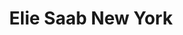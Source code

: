 ---
id: 12
imageSrc: '/projects/eliesaabpic.jpeg'
category: 'Stairs'
title: 'Elie Saab New York'
location: "New York"
client: "Elie Saab"
description: "Eleptical Steel stair "
---